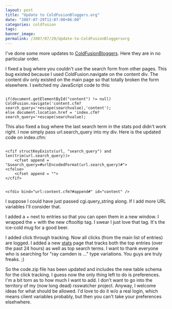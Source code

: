 ```yaml
---
layout: post
title: "Update to ColdFusionBloggers.org"
date: "2007-07-29T12:07:00+06:00"
categories: coldfusion 
tags: 
banner_image: 
permalink: /2007/07/29/Update-to-ColdFusionBloggersorg
---
```


I've done some more updates to <a href="http://www.coldfusionbloggers.org">ColdFusionBloggers</a>. Here they are in no particular order.

I fixed a bug where you couldn't use the search form from other pages. This bug existed because I used ColdFusion.navigate on the content div. The content div only existed on the main page so that totally broken the form elsewhere. I switched my JavaScript code to this:

<code>
if(document.getElementById("content") != null) ColdFusion.navigate('content.cfm?search_query='+escape(searchvalue),'content');
else document.location.href = 'index.cfm?search_query='+escape(searchvalue);
</code>

This also fixed a bug where the last search term in the stats pod didn't work right. I now simply pass url.search_query into my div. Here is the updated code on index.cfm:

<code>
&lt;cfif structKeyExists(url, "search_query") and len(trim(url.search_query))&gt;
	&lt;cfset append = "&search_query=#urlEncodedFormat(url.search_query)#"&gt;
&lt;cfelse&gt;
	&lt;cfset append = ""&gt;
&lt;/cfif&gt;

&lt;cfdiv bind="url:content.cfm?#append#" id="content" /&gt;
</code>

I suppose I could have just passed cgi.query_string along. If I add more URL variables I'll consider that.

I added a + next to entries so that you can open them in a new window. I wrapped the + with the new cftooltip tag. I swear I just love that tag. It's the ice-cold mug for a good beer. 

I added click through tracking. Now all clicks (from the main list of entries) are logged. I added a new <a href="http://www.coldfusionbloggers.org">stats</a> page that tracks both the top entries (over the past 24 hours) as well as top search terms. I want to thank everyone who is searching for "ray camden is ..." type variations. You guys are truly freaks. ;)

So the code.zip file has been updated and includes the new table schema for the click tracking. I guess now the only thing left to do is preferences. I'm a bit torn as to how much I want to add. I don't want to go into the territory of my (now long dead) rsswatcher project. Anyway, I welcome ideas for what should be allowed. I'd love to do it w/o a real login, which means client variables probably, but then you can't take your preferences elsehwhere.